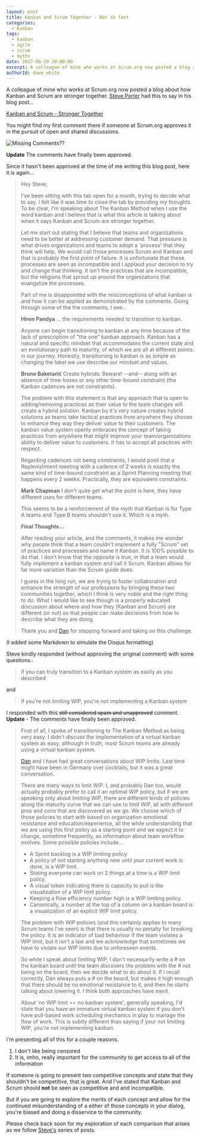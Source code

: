 ```yaml
---
layout: post
title: Kanban and Scrum Together - Not so fast
categories:
  - Kanban
tags:
  - kanban
  - agile
  - scrum
  - myths
date: 2017-06-29 20:00:00
excerpt: A colleague of mine who works at Scrum.org now posted a blog about how Kanban and Scrum are stronger together. 
authorId: dave_white
---
```

A colleague of mine who works at Scrum.org now posted a blog about how Kanban and Scrum are stronger together. [Steve Porter][1] had this to say in his blog post...

[Kanban and Scrum - Stronger Together][2]

You might find my first comment there if someone at Scrum.org approves it in the pursuit of open and shared discussions.

![Missing Comments??][3]

**Update** The comments have finally been approved. 

Since it hasn't been approved at the time of me writing this blog post, here it is again...

>Hey Steve,
>
>I've been sitting with this tab open for a month, trying to decide what to say. I felt like it was time to close the tab by providing my thoughts. To be clear, I'm speaking about The Kanban Method when I use the word kanban and I believe that is what this article is talking about when it says Kanban and Scrum are stronger together.
>
>Let me start out stating that I believe that teams and organizations need to be better at addressing customer demand. That pressure is what drives organizations and teams to adopt a 'process' that they think will help. We would call those processes Scrum and Kanban and that is probably the first point of failure. It is unfortunate that these processes are seen as incompatible and I applaud your decision to try and change that thinking. It isn't the practices that are incompatible, but the religions that sprout up around the organizations that evangelize the processes.
>
>Part of me is disappointed with the misconceptions of what kanban is and how it can be applied as demonstrated by the comments. Going through some of the the comments, I see...
>
>**Hiren Pandya** ... the requirements needed to transition to kanban.
>
>Anyone can begin transitioning to kanban at any time because of the lack of prescription of "the one" kanban approach. Kanban has a natural and specific mindset that accommodates the current state and an evolutionary path to maturity, of which we are all at different points in our journey. Honestly, transitioning to kanban is as simple as changing the label we use describe our mindset and values.
>
>**Bruno Baketarić** Create hybrids: Beware! --and-- along with an absence of time-boxes or any other time-bound constraint (the Kanban cadences are not constraints).
>
>The problem with this statement is that any approach that is open to adding/removing practices as their value to the team changes will create a hybrid solution. Kanban by it's very nature creates hybrid solutions as teams take tactical practices from anywhere they choose to enhance they way they deliver value to their customers. The kanban value system openly embraces the concept of taking practices from anywhere that might improve your team/organizations ability to deliver value to customers. It has to accept all practices with respect.
>
>Regarding cadences not being constraints, I would posit that a Replenishment meeting with a cadence of 2 weeks is exactly the same kind of time-bound constraint as a Sprint Planning meeting that happens every 2 weeks. Practically, they are equivalent constraints.
>
>**Mark Chapman** I don't quite get what the point is here, they have different uses for different teams.
>
>This seems to be a reinforcement of the myth that Kanban is for Type A teams and Type B teams shouldn't use it. Which is a myth.
>
>**Final Thoughts...**
>
>After reading your article, and the comments, it makes me wonder why people think that a team couldn't implement a fully "Scrum" set of practices and processes and name it Kanban. It is 100% possible to do that. I don't know that the opposite is true, in that a team would fully implement a kanban system and call it Scrum. Kanban allows for far more variation than the Scrum guide does.
>
>I guess in the long run, we are trying to foster collaboration and enhance the strength of our professions by bringing these two communities together, which I think is very noble and the right thing to do. What I would like to see though is a properly educated discussion about where and how they (Kanban and Scrum) are different (or not) so that people can make decisions from how to describe what they are doing.
>
>Thank you and [Dan][4] for stepping forward and taking on this challenge.

(I added some Markdown to simulate the Disqus formatting)

Steve kindly responded (without approving the original comment) with some questions..

> if you can truly transition to a Kanban system as easily as you described

and 

> if you're not limiting WIP, you're not implementing a Kanban system

I responded with this ~~still considered spam and unapproved~~ comment. **Update** - The comments have finally been approved. 

>First of all, I spoke of transitioning to The Kanban Method as being very easy. I didn't discuss the implementation of a virtual kanban system as easy, although in truth, most Scrum teams are already using a virtual kanban system.
>
>[Dan][4] and I have had great conversations about WIP limits. Last time might have been in Germany over cocktails, but it was a great conversation.
>
>There are many ways to limit WIP. I, and probably Dan too, would actually probably prefer to call it an optimal WIP policy, but if we are speaking only about limiting WIP, there are different kinds of policies along the maturity curve that we can use to limit WIP, all with different pros and cons that are discovered as we go. We choose which of those policies to start with based on organization emotional resistance and education/experience, all the while understanding that we are using this first policy as a starting point and we expect it to change, sometime frequently, as information about team workflow evolves.
>Some possible policies include...
> - A Sprint backlog is a WIP limiting policy. 
> - A policy of not starting anything new until your current work is done, is a WIP limit.
> - Stating everyone can work on 2 things at a time is a WIP limit policy.
> - A visual token indicating there is capacity to pull is the visualization of a WIP limit policy. 
> - Keeping a flow efficiency number high is a WIP limiting policy.
> - Canonically, a number at the top of a column on a kanban board is a visualization of an explicit WIP limit policy.
>
>The problem with WIP policies (and this certainly applies to many Scrum teams I've seen) is that there is usually no penalty for breaking the policy. It is an indicator of bad behaviour if the team violates a WIP limit, but it isn't a law and we acknowledge that sometimes we have to violate our WIP limits due to unforeseen events.
>
>So while I speak about limiting WIP, I don't necessarily write a # on the kanban board until the team discovers the problem with the # not being on the board, then we decide what to do about it. If I recall correctly, Dan always puts a # on the board, but makes it high enough that there should be no emotional resistance to it, and then he starts talking about lowering it. I think both approaches have merit.
>
>About 'no WIP limit == no kanban system', generally speaking, I'd state that you have an immature virtual kanban system if you don't have pull-based work scheduling mechanics in play to manage the flow of work. This is subtly different than saying if your not limiting WIP, you're not implementing kanban.

I'm presenting all of this for a couple reasons.

1) I don't like being censored 
2) It is, imho, really important for the community to get access to all of the information

If someone is going to present two competitive concepts and state that they shouldn't be competitive, that is great. And I've stated that Kanban and Scrum should **not** be seen as competitive and and incompatible. 

But if you are going to explore the merits of each concept and allow for the continued misunderstanding of a either of those concepts in your dialog, you're biased and doing a disservice to the community.

Please check back soon for my exploration of each comparison that arises as we follow [Steve's][2] series of posts.


[1]: https://www.scrum.org/user/119
[2]: https://www.scrum.org/resources/blog/scrum-and-kanban-stronger-together
[3]: https://i.imgur.com/DuwmZIf.png "Missing comments on Scrum.org"
[4]: https://www.actionableagile.com/about-us/
[5]: https://letsencrypt.org

